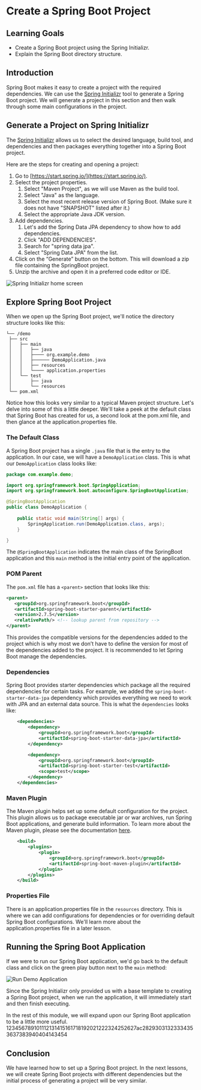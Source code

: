 # Create a Spring Boot Project

## Learning Goals

- Create a Spring Boot project using the Spring Initializr.
- Explain the Spring Boot directory structure.

## Introduction

Spring Boot makes it easy to create a project with the required dependencies. We
can use the [Spring Initializr](https://start.spring.io/) tool to generate a
Spring Boot project. We will generate a project in this section and then walk
through some main configurations in the project.

## Generate a Project on Spring Initializr

The [Spring Initializr](https://start.spring.io/) allows us to select the
desired language, build tool, and dependencies and then packages everything
together into a Spring Boot project.

Here are the steps for creating and opening a project:

1. Go to [https://start.spring.io/](https://start.spring.io/).
2. Select the project properties.
   1. Select "Maven Project", as we will use Maven as the build tool.
   2. Select "Java" as the language.
   3. Select the most recent release version of Spring Boot. (Make sure it does
      not have "SNAPSHOT" listed after it.)
   4. Select the appropriate Java JDK version.
3. Add dependencies.
   1. Let's add the Spring Data JPA dependency to show how to add dependencies.
   2. Click "ADD DEPENDENCIES".
   3. Search for "spring data jpa".
   4. Select "Spring Data JPA" from the list.
4. Click on the “Generate” button on the bottom. This will download a zip file
   containing the SpringBoot project.
5. Unzip the archive and open it in a preferred code editor or IDE.

![Spring Initializr home screen](https://curriculum-content.s3.amazonaws.com/spring-mod-1/create-spring-boot-project/spring-initializr.png)

## Explore Spring Boot Project

When we open up the Spring Boot project, we'll notice the directory structure
looks like this:

```text
└── /demo
 ├── src
 │   ├── main
 │   │   ├── java
 │   │   ├──── org.example.demo
 │   │   ├────── DemoApplication.java 
 │   │   ├── resources
 │   │   └──── application.properties
 │   └── test
 │       ├── java
 │       └── resources
 └── pom.xml
```

Notice how this looks very similar to a typical Maven project structure. Let's
delve into some of this a little deeper. We'll take a peek at the default class
that Spring Boot has created for us, a second look at the pom.xml file, and then
glance at the application.properties file.

### The Default Class

A Spring Boot project has a single `.java` file that is the entry to the
application. In our case, we will have a `DemoApplication` class. This is what
our `DemoApplication` class looks like:

```java
package com.example.demo;

import org.springframework.boot.SpringApplication;
import org.springframework.boot.autoconfigure.SpringBootApplication;

@SpringBootApplication
public class DemoApplication {
    
    public static void main(String[] args) {
        SpringApplication.run(DemoApplication.class, args);
    }

}
```

The `@SpringBootApplication` indicates the main class of the SpringBoot
application and this `main` method is the initial entry point of the
application.

### POM Parent

The `pom.xml` file has a `<parent>` section that looks like this:

```xml
<parent>
   <groupId>org.springframework.boot</groupId>
   <artifactId>spring-boot-starter-parent</artifactId>
   <version>2.7.5</version>
   <relativePath/> <!-- lookup parent from repository -->
</parent>
```

This provides the compatible versions for the dependencies added to the project
which is why most we don’t have to define the version for most of the
dependencies added to the project. It is recommended to let Spring Boot manage
the dependencies.

### Dependencies

Spring Boot provides starter dependencies which package all the required
dependencies for certain tasks. For example, we added the
`spring-boot-starter-data-jpa` dependency which provides everything we need to
work with JPA and an external data source. This is what the `dependencies` looks
like:

```xml
    <dependencies>
        <dependency>
            <groupId>org.springframework.boot</groupId>
            <artifactId>spring-boot-starter-data-jpa</artifactId>
        </dependency>

        <dependency>
            <groupId>org.springframework.boot</groupId>
            <artifactId>spring-boot-starter-test</artifactId>
            <scope>test</scope>
        </dependency>
    </dependencies>
```

### Maven Plugin

The Maven plugin helps set up some default configuration for the project. This
plugin allows us to package executable jar or war archives, run Spring Boot
applications, and generate build information. To learn more about the Maven
plugin, please see the documentation
[here](https://docs.spring.io/spring-boot/docs/current/maven-plugin/reference/htmlsingle/).

```xml
    <build>
        <plugins>
            <plugin>
                <groupId>org.springframework.boot</groupId>
                <artifactId>spring-boot-maven-plugin</artifactId>
            </plugin>
        </plugins>
    </build>
```

### Properties File

There is an application.properties file in the `resources` directory. This is
where we can add configurations for dependencies or for overriding default
Spring Boot configurations. We'll learn more about the application.properties
file in a later lesson.

## Running the Spring Boot Application

If we were to run our Spring Boot application, we'd go back to the default class
and click on the green play button next to the `main` method:

![Run Demo Application](https://curriculum-content.s3.amazonaws.com/spring-mod-1/create-spring-boot-project/run-spring-boot-application.png)

Since the Spring Initializr only provided us with a base template to creating a
Spring Boot project, when we run the application, it will immediately start and
then finish executing.

In the rest of this module, we will expand upon our Spring Boot application to
be a little more useful.
123456789101112131415161718192021222324252627ac28293031323334353637383940404143454

## Conclusion

We have learned how to set up a Spring Boot project. In the next lessons, we
will create Spring Boot projects with different dependencies but the initial
process of generating a project will be very similar.
